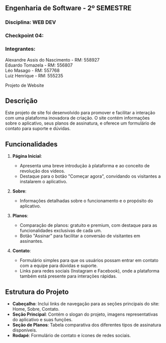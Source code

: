 ## Engenharia de Software - 2º SEMESTRE  
### Disciplina:  WEB DEV 
### Checkpoint 04: 
### Integrantes:  
Alexandre Assis do Nascimento - RM: 558927  
Eduardo Tomazela - RM: 556807  
Léo Masago - RM: 557768  
Luiz Henrique - RM: 555235

Projeto de Website

## Descrição
Este projeto de site foi desenvolvido para promover e facilitar a interação com uma plataforma inovadora de criação. O site contém informações sobre o aplicativo, seus planos de assinatura, e oferece um formulário de contato para suporte e dúvidas.

## Funcionalidades
1. **Página Inicial**:
   - Apresenta uma breve introdução à plataforma e ao conceito de revolução dos vídeos.
   - Destaque para o botão "Começar agora", convidando os visitantes a instalarem o aplicativo.

2. **Sobre**:
   - Informações detalhadas sobre o funcionamento e o propósito do aplicativo.

3. **Planos**:
   - Comparação de planos: gratuito e premium, com destaque para as funcionalidades exclusivas de cada um.
   - Botão "Assinar" para facilitar a conversão de visitantes em assinantes.

4. **Contato**:
   - Formulário simples para que os usuários possam entrar em contato com a equipe para dúvidas e suporte.
   - Links para redes sociais (Instagram e Facebook), onde a plataforma também está presente para interações rápidas.

## Estrutura do Projeto
- **Cabeçalho**: Inclui links de navegação para as seções principais do site: Home, Sobre, Contato.
- **Seção Principal**: Contém o slogan do projeto, imagens representativas do aplicativo e suas funções.
- **Seção de Planos**: Tabela comparativa dos diferentes tipos de assinatura disponíveis.
- **Rodapé**: Formulário de contato e ícones de redes sociais.
